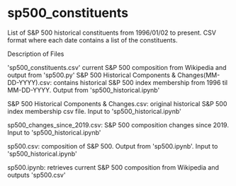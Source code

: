 # sp500_constituents
List of S&amp;P 500 historical constituents from 1996/01/02 to present. CSV format where each date contains a list of the constituents.

Description of Files

'sp500_constituents.csv' current S&P 500 composition from Wikipedia and output from 'sp500.py'
S&P 500 Historical Components & Changes(MM-DD-YYYY).csv: contains historical S&P 500 index membership from 1996 til MM-DD-YYYY. Output from 'sp500_historical.ipynb'

S&P 500 Historical Components & Changes.csv: original historical S&P 500 index membership csv file. Input to 'sp500_historical.ipynb'

sp500_changes_since_2019.csv: S&P 500 composition changes since 2019. Input to 'sp500_historical.ipynb'

sp500.csv: composition of S&P 500. Output from 'sp500.ipynb'. Input to 'sp500_historical.ipynb'

sp500.ipynb: retrieves current S&P 500 composition from Wikipedia and outputs 'sp500.csv'
